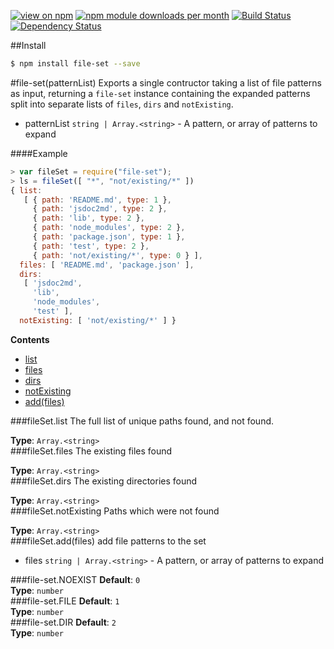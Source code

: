 [![view on npm](http://img.shields.io/npm/v/file-set.svg)](https://www.npmjs.org/package/file-set)
[![npm module downloads per month](http://img.shields.io/npm/dm/file-set.svg)](https://www.npmjs.org/package/file-set)
[![Build Status](https://travis-ci.org/75lb/file-set.svg?branch=master)](https://travis-ci.org/75lb/file-set)
[![Dependency Status](https://david-dm.org/75lb/file-set.svg)](https://david-dm.org/75lb/file-set)

##Install 
```sh
$ npm install file-set --save
```
<a name="module_file-set"></a>
#file-set(patternList)
Exports a single contructor taking a list of file patterns as input, returning a `file-set` instance containing the expanded patterns split into separate lists of `files`, `dirs` and `notExisting`.


- patternList `string | Array.<string>` - A pattern, or array of patterns to expand

  
####Example
```js
> var fileSet = require("file-set");
> ls = fileSet([ "*", "not/existing/*" ])
{ list:
   [ { path: 'README.md', type: 1 },
     { path: 'jsdoc2md', type: 2 },
     { path: 'lib', type: 2 },
     { path: 'node_modules', type: 2 },
     { path: 'package.json', type: 1 },
     { path: 'test', type: 2 },
     { path: 'not/existing/*', type: 0 } ],
  files: [ 'README.md', 'package.json' ],
  dirs:
   [ 'jsdoc2md',
     'lib',
     'node_modules',
     'test' ],
  notExisting: [ 'not/existing/*' ] }
```
**Contents**
* [list](#module_file-set#list)
* [files](#module_file-set#files)
* [dirs](#module_file-set#dirs)
* [notExisting](#module_file-set#notExisting)
* [add(files)](#module_file-set#add)

<a name="module_file-set#list"></a>
###fileSet.list
The full list of unique paths found, and not found.

**Type**: `Array.<string>`  
<a name="module_file-set#files"></a>
###fileSet.files
The existing files found

**Type**: `Array.<string>`  
<a name="module_file-set#dirs"></a>
###fileSet.dirs
The existing directories found

**Type**: `Array.<string>`  
<a name="module_file-set#notExisting"></a>
###fileSet.notExisting
Paths which were not found

**Type**: `Array.<string>`  
<a name="module_file-set#add"></a>
###fileSet.add(files)
add file patterns to the set


- files `string | Array.<string>` - A pattern, or array of patterns to expand

<a name="module_file-set.NOEXIST"></a>
###file-set.NOEXIST
**Default**: `0`  
**Type**: `number`  
<a name="module_file-set.FILE"></a>
###file-set.FILE
**Default**: `1`  
**Type**: `number`  
<a name="module_file-set.DIR"></a>
###file-set.DIR
**Default**: `2`  
**Type**: `number`  
